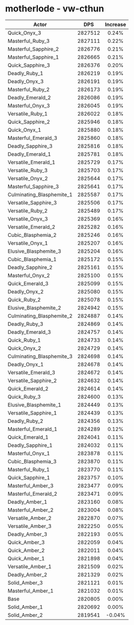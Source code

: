 # motherlode - vw-cthun
| Actor | DPS | Increase |
|---|:---:|:---:|
|Quick_Onyx_3|2827512|0.24%|
|Masterful_Ruby_3|2827111|0.22%|
|Masterful_Sapphire_2|2826776|0.21%|
|Masterful_Sapphire_1|2826665|0.21%|
|Quick_Sapphire_3|2826376|0.20%|
|Deadly_Ruby_1|2826219|0.19%|
|Deadly_Onyx_3|2826191|0.19%|
|Masterful_Ruby_2|2826173|0.19%|
|Deadly_Emerald_2|2826086|0.19%|
|Masterful_Onyx_3|2826045|0.19%|
|Versatile_Ruby_1|2826022|0.18%|
|Quick_Sapphire_2|2825946|0.18%|
|Quick_Onyx_1|2825880|0.18%|
|Masterful_Emerald_3|2825860|0.18%|
|Deadly_Sapphire_3|2825816|0.18%|
|Deadly_Emerald_1|2825781|0.18%|
|Versatile_Emerald_1|2825729|0.17%|
|Versatile_Ruby_3|2825703|0.17%|
|Versatile_Onyx_2|2825644|0.17%|
|Masterful_Sapphire_3|2825641|0.17%|
|Culminating_Blasphemite_1|2825587|0.17%|
|Versatile_Sapphire_3|2825506|0.17%|
|Versatile_Ruby_2|2825489|0.17%|
|Versatile_Onyx_3|2825369|0.16%|
|Versatile_Emerald_2|2825282|0.16%|
|Cubic_Blasphemia_2|2825246|0.16%|
|Versatile_Onyx_1|2825207|0.16%|
|Elusive_Blasphemite_3|2825204|0.16%|
|Cubic_Blasphemia_1|2825172|0.15%|
|Deadly_Sapphire_2|2825161|0.15%|
|Masterful_Onyx_2|2825100|0.15%|
|Quick_Emerald_3|2825099|0.15%|
|Deadly_Onyx_2|2825080|0.15%|
|Quick_Ruby_2|2825078|0.15%|
|Elusive_Blasphemite_2|2824942|0.15%|
|Culminating_Blasphemite_2|2824887|0.14%|
|Deadly_Ruby_3|2824869|0.14%|
|Deadly_Emerald_3|2824757|0.14%|
|Quick_Ruby_1|2824733|0.14%|
|Quick_Onyx_2|2824729|0.14%|
|Culminating_Blasphemite_3|2824698|0.14%|
|Deadly_Onyx_1|2824678|0.14%|
|Versatile_Emerald_3|2824672|0.14%|
|Versatile_Sapphire_2|2824632|0.14%|
|Quick_Emerald_2|2824614|0.14%|
|Quick_Ruby_3|2824600|0.13%|
|Elusive_Blasphemite_1|2824449|0.13%|
|Versatile_Sapphire_1|2824439|0.13%|
|Deadly_Ruby_2|2824356|0.13%|
|Masterful_Emerald_1|2824289|0.12%|
|Quick_Emerald_1|2824041|0.11%|
|Deadly_Sapphire_1|2824032|0.11%|
|Masterful_Onyx_1|2823878|0.11%|
|Cubic_Blasphemia_3|2823870|0.11%|
|Masterful_Ruby_1|2823770|0.11%|
|Quick_Sapphire_1|2823757|0.10%|
|Masterful_Amber_3|2823477|0.09%|
|Masterful_Emerald_2|2823471|0.09%|
|Deadly_Amber_1|2823160|0.08%|
|Masterful_Amber_2|2823004|0.08%|
|Versatile_Amber_2|2822870|0.07%|
|Versatile_Amber_3|2822250|0.05%|
|Deadly_Amber_3|2822193|0.05%|
|Quick_Amber_3|2822059|0.04%|
|Quick_Amber_2|2822011|0.04%|
|Quick_Amber_1|2821898|0.04%|
|Versatile_Amber_1|2821509|0.02%|
|Deadly_Amber_2|2821329|0.02%|
|Solid_Amber_3|2821121|0.01%|
|Masterful_Amber_1|2821032|0.01%|
|Base|2820805|0.00%|
|Solid_Amber_1|2820692|0.00%|
|Solid_Amber_2|2819541|-0.04%|
